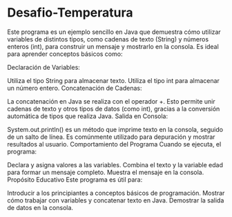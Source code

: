 # Desafio-Temperatura

<p>Este programa es un ejemplo sencillo en Java que demuestra cómo utilizar variables de distintos tipos, como cadenas de texto (String) y números enteros (int), para construir un mensaje y mostrarlo en la consola. Es ideal para aprender conceptos básicos como:

Declaración de Variables:

Utiliza el tipo String para almacenar texto.
Utiliza el tipo int para almacenar un número entero.
Concatenación de Cadenas:

La concatenación en Java se realiza con el operador +. Esto permite unir cadenas de texto y otros tipos de datos (como int), gracias a la conversión automática de tipos que realiza Java.
Salida en Consola:

System.out.println() es un método que imprime texto en la consola, seguido de un salto de línea. Es comúnmente utilizado para depuración y mostrar resultados al usuario.
Comportamiento del Programa
Cuando se ejecuta, el programa:

Declara y asigna valores a las variables.
Combina el texto y la variable edad para formar un mensaje completo.
Muestra el mensaje en la consola.
Propósito Educativo
Este programa es útil para:

Introducir a los principiantes a conceptos básicos de programación.
Mostrar cómo trabajar con variables y concatenar texto en Java.
Demostrar la salida de datos en la consola.</p>
